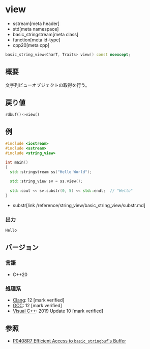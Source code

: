 # view
* sstream[meta header]
* std[meta namespace]
* basic_stringstream[meta class]
* function[meta id-type]
* cpp20[meta cpp]

```cpp
basic_string_view<CharT, Traits> view() const noexcept;
```

## 概要
文字列ビューオブジェクトの取得を行う。

## 戻り値
`rdbuf()->view()`

## 例
```cpp example
#include <iostream>
#include <sstream>
#include <string_view>

int main()
{
  std::stringstream ss("Hello World");
  
  std::string_view sv = ss.view();
  
  std::cout << sv.substr(0, 5) << std::endl;  // "Hello"
}
```
* substr[link /reference/string_view/basic_string_view/substr.md]

### 出力
```
Hello
```

## バージョン
### 言語
- C++20

### 処理系
- [Clang](/implementation.md#clang): 12 [mark verified]
- [GCC](/implementation.md#gcc): 12 [mark verified]
- [Visual C++](/implementation.md#visual_cpp): 2019 Update 10 [mark verified]

## 参照
- [P0408R7 Efficient Access to `basic_stringbuf`'s Buffer](https://www.open-std.org/jtc1/sc22/wg21/docs/papers/2019/p0408r7.pdf)
